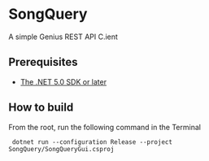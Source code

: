 # SongQuery
A simple Genius REST API C.ient

## Prerequisites
- [The .NET 5.0 SDK or later](https://dotnet.microsoft.com/download)


## How to build
From the root, run the following command in the Terminal

```
 dotnet run --configuration Release --project SongQuery/SongQueryGui.csproj  
 ```
